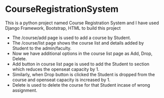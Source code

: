 # CourseRegistrationSystem

This is a python project named Course Registration System and I have used Django Framework, Bootstrap, HTML to build this project
* The /course/add page is used to add a course by Student.
* The /course/list page shows the course list and details added by Student to the admin/faculty.
* Now we have additional options in the course list page as Add, Drop, Delete.
* Add button in course list page is used to add the Student to section which reduces the openseat capacity by 1.
* Similarly, when Drop button is clicked the Student is dropped from the course and openseat capacity is increased by 1.
* Delete is used to delete the course for that Student incase of wrong assignment.
